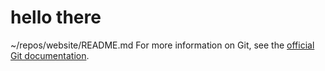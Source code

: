# hello there














~/repos/website/README.md
 For more information on Git, see the
[official Git documentation](https://git-scm.com/).
